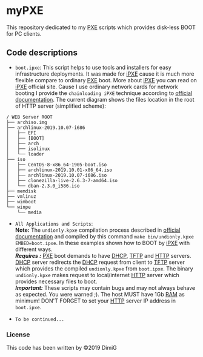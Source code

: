 myPXE
========
This repository dedicated to my [PXE][pxe] scripts which provides disk-less BOOT for PC clients.  

Code descriptions
-----------------

* `boot.ipxe`: This script helps to use tools and installers for easy infrastructure deployments. It was made for [iPXE][ipxe] cause it is much more flexible compare to ordinary [PXE][pxe] boot. More about [iPXE][ipxe] you can read on [iPXE][ipxe] official site. Cause I use ordinary network cards for network booting I provide the `chainloading iPXE` technique according to [official documentation][chainload]. The current diagram shows the files location in the root of HTTP server (simplified scheme):  

```
/ WEB Server ROOT
├── archiso.img
├── archlinux-2019.10.07-i686
│   ├── EFI
│   ├── [BOOT]
│   ├── arch
│   ├── isolinux
│   └── loader
├── iso
│   ├── CentOS-8-x86_64-1905-boot.iso
│   ├── archlinux-2019.10.01-x86_64.iso
│   ├── archlinux-2019.10.07-i686.iso
│   ├── clonezilla-live-2.6.3-7-amd64.iso
│   └── dban-2.3.0_i586.iso
├── memdisk
├── vmlinuz
├── wimboot
└── winpe
    └── media
```

* `All Applications and Scripts`:  
   **Note:** The `undionly.kpxe` compilation process described in [official documentation][chainload] and compiled by this command `make bin/undionly.kpxe EMBED=boot.ipxe`. In these examples shown how to BOOT by [iPXE][ipxe] with different ways.  
   ***Requires :*** [PXE][pxe] boot demands to have [DHCP][dhcp], [TFTP][tftp] and [HTTP][http] servers. [DHCP][dhcp] server redirects the [DHCP][dhcp] request from client to [TFTP][tftp] server which provides the compiled `undionly.kpxe` from `boot.ipxe`. The binary `undionly.kpxe` makes request to local/internet [HTTP][http] server which provides necessary files to boot.  
   ***Important:*** These scripts may contain bugs and may not always behave as expected. You were warned ;). The host MUST have 1Gb [RAM][ram] as minimum! DON'T FORGET to set your [HTTP][http] server IP address in `boot.ipxe`.  

* `To be continued...`  

### License  

This code has been written by ©2019 DimiG  

[pxe]:https://en.wikipedia.org/wiki/Preboot_Execution_Environment
[ipxe]:https://ipxe.org
[chainload]:https://ipxe.org/howto/chainloading
[tftp]:https://en.wikipedia.org/wiki/Trivial_File_Transfer_Protocol
[http]:https://en.wikipedia.org/wiki/Hypertext_Transfer_Protocol
[dhcp]:https://en.wikipedia.org/wiki/Dynamic_Host_Configuration_Protocol
[ram]:https://en.wikipedia.org/wiki/Random-access_memory
